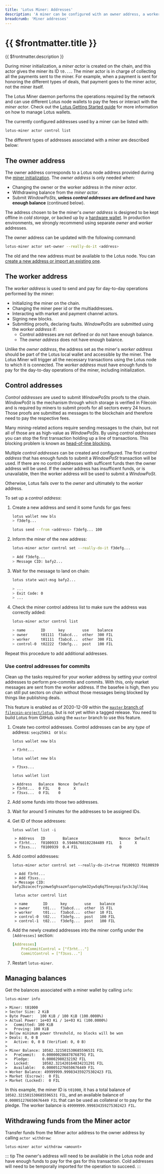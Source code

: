 ```yaml
---
title: 'Lotus Miner: Addresses'
description: 'A miner can be configured with an owner address, a worker address, and additional control addresses. These allow granularity in how the funds sent and received from the miner are managed and provide additional security to the mining operation.'
breadcrumb: 'Miner addresses'
---
```


# {{ $frontmatter.title }}

{{ $frontmatter.description }}

During miner initialization, a _miner actor_ is created on the chain, and this actor gives the miner its ID `t0...`. The miner actor is in charge of collecting all the payments sent to the miner. For example, when a payment is sent for honoring the different types of deals, that payment goes to the miner actor, not the miner itself.

The Lotus Miner daemon performs the operations required by the network and can use different Lotus node wallets to pay the fees or interact with the _miner actor_. Check out the [Lotus Getting Started guide](../../get-started/lotus/send-and-receive-fil.md) for more information on how to manage Lotus wallets.

The currently configured addresses used by a miner can be listed with:

```sh
lotus-miner actor control list
```

The different types of addresses associated with a miner are described below:

## The owner address

The owner address corresponds to a Lotus node address provided during the [miner initialization](miner-setup.md). The _owner address_ is only needed when:

- Changing the owner or the worker address in the _miner actor_.
- Withdrawing balance from the _miner actor_.
- Submit _WindowPoSts_, **unless _control addresses_ are defined and have enough balance** (continued below).

The address chosen to be the miner's _owner address_ is designed to be kept offline in _cold storage_, or backed up by a [hardware wallet](../../get-started/lotus/ledger). In production environments, we strongly recommend using separate _owner_ and _worker_ addresses.

The owner address can be updated with the following command:

```sh
lotus-miner actor set-owner --really-do-it <address>
```

The old and the new address must be available to the Lotus node. You can [create a new address or import an existing one](../../get-started/lotus/send-and-receive-fil.md).

## The worker address

The _worker address_ is used to send and pay for day-to-day operations performed by the miner:

- Initializing the miner on the chain.
- Changing the miner peer id or the multiaddresses.
- Interacting with market and payment channel actors.
- Signing new blocks.
- Submitting proofs, declaring faults. _WindowPoSts_ are submitted using the _worker address_ if:
  - Control addresses are not defined or do not have enough balance.
  - The _owner address_ does not have enough balance.

Unlike the _owner address_, the address set as the miner's _worker address_ should be part of the Lotus local wallet and accessible by the miner. The Lotus Miner will trigger all the necessary transactions using the Lotus node to which it is connected. The _worker address_ must have enough funds to pay for the day-to-day operations of the miner, including initialization.

## Control addresses

_Control addresses_ are used to submit _WindowPoSts_ proofs to the chain. _WindowPoSt_ is the mechanism through which storage is verified in Filecoin and is required by miners to submit proofs for all sectors every 24 hours. Those proofs are submitted as messages to the blockchain and therefore need to pay the respective fees.

Many mining-related actions require sending messages to the chain, but not all of those are as high-value as _WindowPoSts_. By using _control addresses_ you can stop the first transaction holding up a line of transactions. This blocking problem is known as [head-of-line blocking.](https://en.wikipedia.org/wiki/Head-of-line_blocking)

Multiple _control addresses_ can be created and configured. The first _control address_ that has enough funds to submit a _WindowPoSt_ transaction will be used. If there are no control addresses with sufficent funds then the owner address will be used. If the owner address has insufficent funds, or is unavailable, then the worker address will be used to submit a _WindowPoSt_.

Otherwise, Lotus fails over to the _owner_ and ultimately to the _worker_ address.

To set up a _control address_:

1. Create a new address and send it some funds for gas fees:

   ```sh
   lotus wallet new bls
   > f3defg...

   lotus send --from <address> f3defg... 100
   ```

2. Inform the miner of the new address:

   ```sh
   lotus-miner actor control set --really-do-it f3defg...

   > Add f3defg...
   > Message CID: bafy2...
   ```

3. Wait for the message to land on chain:

   ```sh
   lotus state wait-msg bafy2...

   > ...
   > Exit Code: 0
   > ...
   ```

4. Check the miner control address list to make sure the address was correctly added:

   ```sh
   lotus-miner actor control list

   > name       ID      key        use    balance
   > owner      t01111  f3abcd...  other  300 FIL
   > worker     t01111  f3abcd...  other  300 FIL
   > control-0  t02222  f3defg...  post   100 FIL
   ```

Repeat this procedure to add additional addresses.

### Use control addresses for commits

Clean up the tasks required for your worker address by setting your control addresses to perform pre-commits and commits. With this, only market messages are sent from the worker address. If the basefee is high, then you can still put sectors on chain without those messages being blocked by things like publishing deals.

This feature is enabled as of 2020-12-09 within the [`master` branch of `filecoin-project/lotus`](https://github.com/filecoin-project/lotus/), but is not yet within a tagged release. You need to build Lotus from GitHub using the `master` branch to use this feature.

1. Create two control addresses. Control addresses can be any _type_ of address: `secp256k1 ` or `bls`:

   ```shell
   lotus wallet new bls

   > f3rht...

   lotus wallet new bls

   > f3sxs...

   lotus wallet list

   > Address   Balance  Nonce  Default
   > f3rht...  0 FIL    0      X
   > f3sxs...  0 FIL    0
   ```

2. Add some funds into those two addresses.
3. Wait for around 5 minutes for the addresses to be assigned IDs.
4. Get ID of those addresses:

   ```shell
   lotus wallet list -i

    > Address   ID        Balance                   Nonce  Default
    > f3rht...  f0100933  0.59466768102284489 FIL   1      X
    > f3sxs...  f0100939  0.4 FIL                   0
   ```

5. Add control addresses:

   ```shell
   lotus-miner actor control set --really-do-it=true f0100933 f0100939

    > Add f3rht...
    > Add f3sxs...
    > Message CID: bafy2bzacecfryzmwe5ghsazmfzporuybm32yw5q6q75neyopifps3c3gll6aq

    lotus actor control list

    > name       ID      key        use    balance
    > owner      t01...  f3abcd...  other  15 FIL
    > worker     t01...  f3abcd...  other  10 FIL
    > control-0  t02...  f3defg...  post   100 FIL
    > control-1  t02...  f3defg...  post   100 FIL
   ```

6. Add the newly created addresses into the miner config under the `[Addresses]` section:

   ```yaml
   [Addresses]
       PreCommitControl = ["f3rht..."]
       CommitControl = ["f3sxs..."]
   ```

7. Restart `lotus-miner`.

## Managing balances

Get the balances associated with a miner wallet by calling `info`:

```shell
lotus-miner info

> Miner: t01000
> Sector Size: 2 KiB
> Byte Power:   100 KiB / 100 KiB (100.0000%)
> Actual Power: 1e+03 Ki / 1e+03 Ki (100.0000%)
>   Committed: 100 KiB
>   Proving: 100 KiB
> Below minimum power threshold, no blocks will be won
> Deals: 0, 0 B
>   Active: 0, 0 B (Verified: 0, 0 B)
>
> Miner Balance: 10582.321501530685596531 FIL
>   PreCommit:   0.000000286878768791 FIL
>   Pledge:      0.00002980232192 FIL
>   Locked:      10582.321420164834231291 FIL
>   Available:   0.000051276650676449 FIL
> Worker Balance: 49999999.999834359275302423 FIL
> Market (Escrow):  0 FIL
> Market (Locked):  0 FIL
```

In this example, the miner ID is `t01000`, it has a total balance of `10582.321501530685596531 FIL`, and an available balance of `0.000051276650676449 FIL` that can be used as collateral or to pay for the pledge. The worker balance is `49999999.999834359275302423 FIL`.

## Withdrawing funds from the Miner actor

Transfer funds from the Miner actor address to the owner address by calling `actor withdraw`:

```shell
lotus-miner actor withdraw <amount>
```

::: tip
The owner's address will need to be available in the Lotus node and have enough funds to pay for the gas for this transaction. Cold addresses will need to be temporally imported for the operation to succeed.
:::
